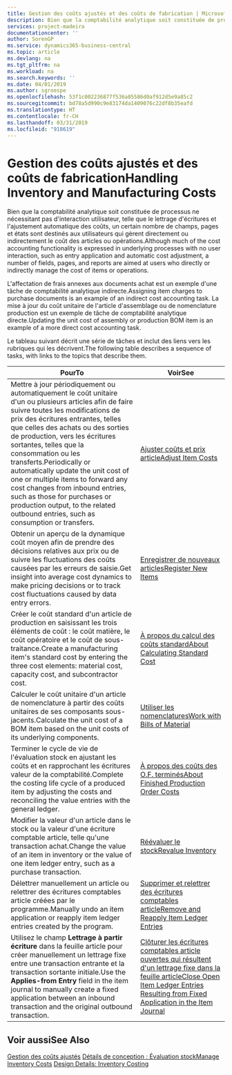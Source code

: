 ```yaml
---
title: Gestion des coûts ajustés et des coûts de fabrication | Microsoft Docs
description: Bien que la comptabilité analytique soit constituée de processus ne nécessitant pas d'interaction utilisateur, telle que le lettrage d'écritures et l'ajustement automatique des coûts, un certain nombre de champs, pages et états sont destinés aux utilisateurs qui gèrent directement ou indirectement le coût des articles ou opérations.
services: project-madeira
documentationcenter: ''
author: SorenGP
ms.service: dynamics365-business-central
ms.topic: article
ms.devlang: na
ms.tgt_pltfrm: na
ms.workload: na
ms.search.keywords: ''
ms.date: 04/01/2019
ms.author: sgroespe
ms.openlocfilehash: 53f1c002236877f536a85586d0af912d5e9a85c2
ms.sourcegitcommit: bd78a5d990c9e83174da1409076c22df8b35eafd
ms.translationtype: HT
ms.contentlocale: fr-CH
ms.lasthandoff: 03/31/2019
ms.locfileid: "918619"
---
```

# <a name="handling-inventory-and-manufacturing-costs"></a><span data-ttu-id="80e10-103">Gestion des coûts ajustés et des coûts de fabrication</span><span class="sxs-lookup"><span data-stu-id="80e10-103">Handling Inventory and Manufacturing Costs</span></span>
<span data-ttu-id="80e10-104">Bien que la comptabilité analytique soit constituée de processus ne nécessitant pas d'interaction utilisateur, telle que le lettrage d'écritures et l'ajustement automatique des coûts, un certain nombre de champs, pages et états sont destinés aux utilisateurs qui gèrent directement ou indirectement le coût des articles ou opérations.</span><span class="sxs-lookup"><span data-stu-id="80e10-104">Although much of the cost accounting functionality is expressed in underlying processes with no user interaction, such as entry application and automatic cost adjustment, a number of fields, pages, and reports are aimed at users who directly or indirectly manage the cost of items or operations.</span></span>  

 <span data-ttu-id="80e10-105">L'affectation de frais annexes aux documents achat est un exemple d'une tâche de comptabilité analytique indirecte.</span><span class="sxs-lookup"><span data-stu-id="80e10-105">Assigning item charges to purchase documents is an example of an indirect cost accounting task.</span></span> <span data-ttu-id="80e10-106">La mise à jour du coût unitaire de l'article d'assemblage ou de nomenclature production est un exemple de tâche de comptabilité analytique directe.</span><span class="sxs-lookup"><span data-stu-id="80e10-106">Updating the unit cost of assembly or production BOM item is an example of a more direct cost accounting task.</span></span>  

 <span data-ttu-id="80e10-107">Le tableau suivant décrit une série de tâches et inclut des liens vers les rubriques qui les décrivent.</span><span class="sxs-lookup"><span data-stu-id="80e10-107">The following table describes a sequence of tasks, with links to the topics that describe them.</span></span>   

|<span data-ttu-id="80e10-108">**Pour**</span><span class="sxs-lookup"><span data-stu-id="80e10-108">**To**</span></span>|<span data-ttu-id="80e10-109">**Voir**</span><span class="sxs-lookup"><span data-stu-id="80e10-109">**See**</span></span>|  
|------------|-------------|  
|<span data-ttu-id="80e10-110">Mettre à jour périodiquement ou automatiquement le coût unitaire d'un ou plusieurs articles afin de faire suivre toutes les modifications de prix des écritures entrantes, telles que celles des achats ou des sorties de production, vers les écritures sortantes, telles que la consommation ou les transferts.</span><span class="sxs-lookup"><span data-stu-id="80e10-110">Periodically or automatically update the unit cost of one or multiple items to forward any cost changes from inbound entries, such as those for purchases or production output, to the related outbound entries, such as consumption or transfers.</span></span>|[<span data-ttu-id="80e10-111">Ajuster coûts et prix article</span><span class="sxs-lookup"><span data-stu-id="80e10-111">Adjust Item Costs</span></span>](inventory-how-adjust-item-costs.md)|  
|<span data-ttu-id="80e10-112">Obtenir un aperçu de la dynamique coût moyen afin de prendre des décisions relatives aux prix ou de suivre les fluctuations des coûts causées par les erreurs de saisie.</span><span class="sxs-lookup"><span data-stu-id="80e10-112">Get insight into average cost dynamics to make pricing decisions or to track cost fluctuations caused by data entry errors.</span></span>|[<span data-ttu-id="80e10-113">Enregistrer de nouveaux articles</span><span class="sxs-lookup"><span data-stu-id="80e10-113">Register New Items</span></span>](inventory-how-register-new-items.md)|  
|<span data-ttu-id="80e10-114">Créer le coût standard d'un article de production en saisissant les trois éléments de coût : le coût matière, le coût opératoire et le coût de sous-traitance.</span><span class="sxs-lookup"><span data-stu-id="80e10-114">Create a manufacturing item's standard cost by entering the three cost elements: material cost, capacity cost, and subcontractor cost.</span></span>|[<span data-ttu-id="80e10-115">À propos du calcul des coûts standard</span><span class="sxs-lookup"><span data-stu-id="80e10-115">About Calculating Standard Cost</span></span>](finance-about-calculating-standard-cost.md)|  
|<span data-ttu-id="80e10-116">Calculer le coût unitaire d'un article de nomenclature à partir des coûts unitaires de ses composants sous-jacents.</span><span class="sxs-lookup"><span data-stu-id="80e10-116">Calculate the unit cost of a BOM item based on the unit costs of its underlying components.</span></span>|[<span data-ttu-id="80e10-117">Utiliser les nomenclatures</span><span class="sxs-lookup"><span data-stu-id="80e10-117">Work with Bills of Material</span></span>](inventory-how-work-BOMs.md)|  
|<span data-ttu-id="80e10-118">Terminer le cycle de vie de l'évaluation stock en ajustant les coûts et en rapprochant les écritures valeur de la comptabilité.</span><span class="sxs-lookup"><span data-stu-id="80e10-118">Complete the costing life cycle of a produced item by adjusting the costs and reconciling the value entries with the general ledger.</span></span>|[<span data-ttu-id="80e10-119">À propos des coûts des O.F. terminés</span><span class="sxs-lookup"><span data-stu-id="80e10-119">About Finished Production Order Costs</span></span>](finance-about-finished-production-order-costs.md)|  
|<span data-ttu-id="80e10-120">Modifier la valeur d'un article dans le stock ou la valeur d'une écriture comptable article, telle qu'une transaction achat.</span><span class="sxs-lookup"><span data-stu-id="80e10-120">Change the value of an item in inventory or the value of one item ledger entry, such as a purchase transaction.</span></span>|[<span data-ttu-id="80e10-121">Réévaluer le stock</span><span class="sxs-lookup"><span data-stu-id="80e10-121">Revalue Inventory</span></span>](inventory-how-revalue-inventory.md)|
|<span data-ttu-id="80e10-122">Délettrer manuellement un article ou relettrer des écritures comptables article créées par le programme.</span><span class="sxs-lookup"><span data-stu-id="80e10-122">Manually undo an item application or reapply item ledger entries created by the program.</span></span>|[<span data-ttu-id="80e10-123">Supprimer et relettrer des écritures comptables article</span><span class="sxs-lookup"><span data-stu-id="80e10-123">Remove and Reapply Item Ledger Entries</span></span>](finance-how-to-remove-and-reapply-item-entries.md)|  
|<span data-ttu-id="80e10-124">Utilisez le champ **Lettrage à partir écriture** dans la feuille article pour créer manuellement un lettrage fixe entre une transaction entrante et la transaction sortante initiale.</span><span class="sxs-lookup"><span data-stu-id="80e10-124">Use the **Applies-from Entry** field in the item journal to manually create a fixed application between an inbound transaction and the original outbound transaction.</span></span>|[<span data-ttu-id="80e10-125">Clôturer les écritures comptables article ouvertes qui résultent d'un lettrage fixe dans la feuille article</span><span class="sxs-lookup"><span data-stu-id="80e10-125">Close Open Item Ledger Entries Resulting from Fixed Application in the Item Journal</span></span>](finance-how-to-close-open-item-ledger-entries-resulting-from-fixed-application-in-the-item-journal.md)|  

## <a name="see-also"></a><span data-ttu-id="80e10-126">Voir aussi</span><span class="sxs-lookup"><span data-stu-id="80e10-126">See Also</span></span>  
<span data-ttu-id="80e10-127">[Gestion des coûts ajustés](finance-manage-inventory-costs.md)
[Détails de conception : Évaluation stock](design-details-inventory-costing.md)</span><span class="sxs-lookup"><span data-stu-id="80e10-127">[Manage Inventory Costs](finance-manage-inventory-costs.md)
[Design Details: Inventory Costing](design-details-inventory-costing.md)</span></span>
